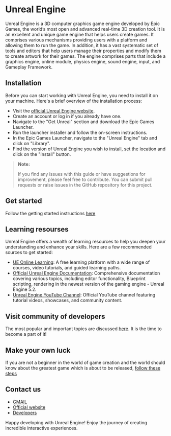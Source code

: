 Unreal Engine
=============

Unreal Engine is a 3D computer graphics game engine developed by Epic Games, the world’s most open and advanced real-time 3D creation tool. It is an excellent and unique game engine that helps users create games. It comprises various mechanisms providing users with a platform and allowing them to run the game. In addition, it has a vast systematic set of tools and editors that help users manage their properties and modify them to create artwork for their games. The engine comprises parts that include a graphics engine, online module, physics engine, sound engine, input, and Gameplay Framework.

## Installation

Before you can start working with Unreal Engine, you need to install it on your machine. Here's a brief overview of the installation process:

* Visit the [official Unreal Engine website](https://www.unrealengine.com).
* Create an account or log in if you already have one.
* Navigate to the "Get Unreal" section and download the Epic Games Launcher.
* Run the launcher installer and follow the on-screen instructions.
* In the Epic Games Launcher, navigate to the "Unreal Engine" tab and click on "Library".
* Find the version of Unreal Engine you wish to install, set the location and click on the "Install" button.
  
> **Note:**
> 
> If you find any issues with this guide or have suggestions for improvement, please feel free to contribute. You can submit pull requests or raise issues in the GitHub repository for this project.  

## Get started

Follow the getting started instructions [here](https://www.unrealengine.com/en-US/support)

## Learning resourses

Unreal Engine offers a wealth of learning resources to help you deepen your understanding and enhance your skills. Here are a few recommended sources to get started:

* [UE Online Learning](https://www.unrealengine.com/marketplace/en-US/content-cat/assets/onlinelearning?count=20&sortBy=effectiveDate&sortDir=DESC&start=0): A free learning platform with a wide range of courses, video tutorials, and guided learning paths.
* [Official Unreal Engine Documentation](https://docs.unrealengine.com/5.2/en-US/): Comprehensive documentation covering various topics, including editor functionality, Blueprint scripting, rendering in the newest version of the gaming engine - Unreal Engine 5.2.
* [Unreal Engine YouTube Channel](https://www.youtube.com/@UnrealEngine): Official YouTube channel featuring tutorial videos, showcases, and community content.

## Visit community of developers

The most popular and important topics are discussed [here](https://dev.epicgames.com/community/). It is the time to become a part of it!

## Make your own luck

If you are not a beginner in the world of game creation and the world should know about the greatest game which is about to be released, [follow these steps](https://www.unrealengine.com/en-US/release)

## Contact us

* [GMAIL](office.contact@epicgames.com)
* [Official website](www.unrealengine.com)
* [Developers](www.epicgames.com)

Happy developing with Unreal Engine! Enjoy the journey of creating incredible interactive experiences.